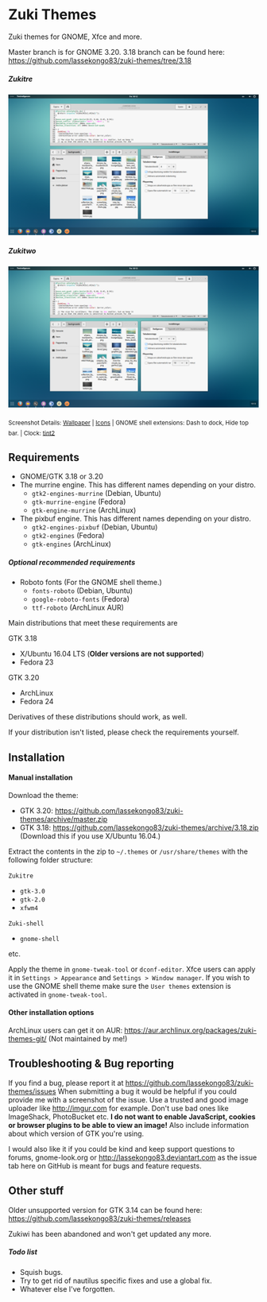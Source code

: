 # Zuki Themes

Zuki themes for GNOME, Xfce and more.

Master branch is for GNOME 3.20.
3.18 branch can be found here: https://github.com/lassekongo83/zuki-themes/tree/3.18

##### Zukitre

![Zukitre theme](zukitre.png?raw=true)

##### Zukitwo

![Zukitwo theme](zukitwo.png?raw=true)

<sub>Screenshot Details: [Wallpaper](http://mustberesult.deviantart.com/art/Almora-212657321) | [Icons](https://github.com/numixproject/numix-icon-theme-circle) | GNOME shell extensions: Dash to dock, Hide top bar. | Clock: [tint2](https://gist.github.com/lassekongo83/d9c432457599c4633280423c6a77c7be)</sub>

## Requirements

* GNOME/GTK 3.18 or 3.20
* The murrine engine. This has different names depending on your distro.
  * `gtk2-engines-murrine` (Debian, Ubuntu)
  * `gtk-murrine-engine` (Fedora)
  * `gtk-engine-murrine` (ArchLinux)
* The pixbuf engine. This has different names depending on your distro.
  * `gtk2-engines-pixbuf` (Debian, Ubuntu)
  * `gtk2-engines` (Fedora)
  * `gtk-engines` (ArchLinux)

##### Optional recommended requirements
* Roboto fonts (For the GNOME shell theme.)
  * `fonts-roboto` (Debian, Ubuntu)
  * `google-roboto-fonts` (Fedora)
  * `ttf-roboto` (ArchLinux AUR)

Main distributions that meet these requirements are

GTK 3.18
* X/Ubuntu 16.04 LTS (**Older versions are not supported**)
* Fedora 23

GTK 3.20
* ArchLinux
* Fedora 24

Derivatives of these distributions should work, as well.

If your distribution isn't listed, please check the requirements yourself.

## Installation

#### Manual installation

Download the theme: 
  * GTK 3.20: https://github.com/lassekongo83/zuki-themes/archive/master.zip
  * GTK 3.18: https://github.com/lassekongo83/zuki-themes/archive/3.18.zip (Download this if you use X/Ubuntu 16.04.)

Extract the contents in the zip to `~/.themes` or `/usr/share/themes` with the following folder structure:

`Zukitre`

  * `gtk-3.0`
  * `gtk-2.0`
  * `xfwm4`

`Zuki-shell`

  * `gnome-shell`

etc.

Apply the theme in `gnome-tweak-tool` or `dconf-editor`. Xfce users can apply it in `Settings > Appearance` and `Settings > Window manager`. If you wish to use the GNOME shell theme make sure the `User themes` extension is activated in `gnome-tweak-tool`.

#### Other installation options

ArchLinux users can get it on AUR: https://aur.archlinux.org/packages/zuki-themes-git/ (Not maintained by me!)

## Troubleshooting & Bug reporting

If you find a bug, please report it at https://github.com/lassekongo83/zuki-themes/issues
When submitting a bug it would be helpful if you could provide me with a screenshot of the issue. Use a trusted and good image uploader like http://imgur.com for example. Don't use bad ones like ImageShack, PhotoBucket etc. **I do not want to enable JavaScript, cookies or browser plugins to be able to view an image!** Also include information about which version of GTK you're using. 

I would also like it if you could be kind and keep support questions to forums, gnome-look.org or http://lassekongo83.deviantart.com as the issue tab here on GitHub is meant for bugs and feature requests.

## Other stuff

Older unsupported version for GTK 3.14 can be found here: https://github.com/lassekongo83/zuki-themes/releases

Zukiwi has been abandoned and won't get updated any more.

##### Todo list
  * Squish bugs.
  * Try to get rid of nautilus specific fixes and use a global fix.
  * Whatever else I've forgotten.
